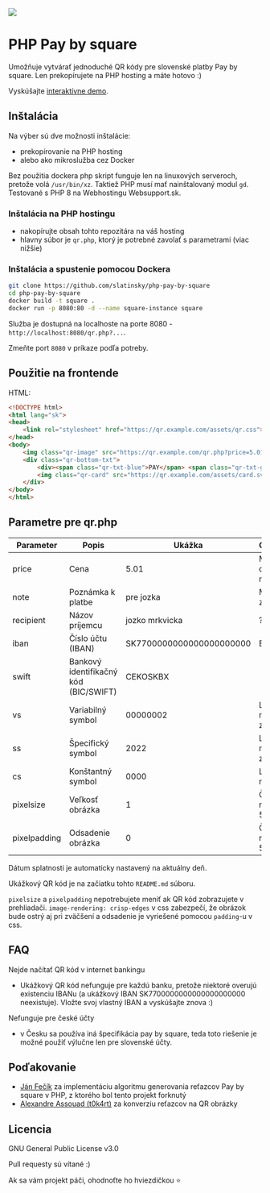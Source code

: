 ![](assets/example.png)

# PHP Pay by square

Umožňuje vytvárať jednoduché QR kódy pre slovenské platby Pay by square. Len prekopírujete na PHP hosting a máte hotovo :)

Vyskúšajte [interaktívne demo](https://qr.slada.sk/).



## Inštalácia

Na výber sú dve možnosti inštalácie:
- prekopírovanie na PHP hosting
- alebo ako mikroslužba cez Docker

Bez použitia dockera php skript funguje len na linuxových serveroch, pretože volá `/usr/bin/xz`. Taktiež PHP musí mať nainštalovaný modul `gd`. Testované s PHP 8 na Webhostingu Websupport.sk.

### Inštalácia na PHP hostingu

- nakopírujte obsah tohto repozitára na váš hosting
- hlavny súbor je `qr.php`, ktorý je potrebné zavolať s parametrami (viac nižšie)

### Inštalácia a spustenie pomocou Dockera
```bash
git clone https://github.com/slatinsky/php-pay-by-square
cd php-pay-by-square
docker build -t square .
docker run -p 8080:80 -d --name square-instance square
```
Služba je dostupná na localhoste na porte 8080 - `http://localhost:8080/qr.php?...`.

Zmeňte port `8080` v príkaze podľa potreby.

## Použitie na frontende

HTML:
```html
<!DOCTYPE html>
<html lang="sk">
<head>
    <link rel="stylesheet" href="https://qr.example.com/assets/qr.css">
</head>
<body>   
    <img class="qr-image" src="https://qr.example.com/qr.php?price=5.01&note=pre%20jozka&iban=SK7700000000000000000000&swift=CEKOSKBX&vs=00000002&ss=2022&cs=0000&recipient=jozko%20mrkvicka&pixelsize=1&pixelpadding=0" alt="">
    <div class="qr-bottom-txt">
        <div><span class="qr-txt-blue">PAY</span> <span class="qr-txt-gray">by square</span></div>
        <img class="qr-card" src="https://qr.example.com/assets/card.svg" alt="">
    </div>
</body>
</html>
```

## Parametre pre qr.php
| **Parameter** | **Popis**                             | **Ukážka**               | **Obmedzenie**           |
|---------------|---------------------------------------|--------------------------|--------------------------|
| price         | Cena                                  | 5.01                     | Max 2 desatinné miesta   |
| note          | Poznámka k platbe                     | pre jozka                | Max 35 znakov            |
| recipient     | Názov príjemcu                        | jozko mrkvicka           | ?                        |
| iban          | Číslo účtu (IBAN)                     | SK7700000000000000000000 | Bez medzier              |
| swift         | Bankový identifikačný kód (BIC/SWIFT) | CEKOSKBX                 |                          |
| vs            | Variabilný symbol                     | 00000002                 | Len čísla, max 10 znakov |
| ss            | Špecifický symbol                     | 2022                     | Len čísla, max 10 znakov |
| cs            | Konštantný symbol                     | 0000                     | Len čísla, max 4 znaky   |
| pixelsize     | Veľkosť obrázka                       | 1                        | Číslo v rozsahu 1-50     |
| pixelpadding  | Odsadenie obrázka                     | 0                        | Číslo v rozsahu 0-50     |

Dátum splatnosti je automaticky nastavený na aktuálny deň.

Ukážkový QR kód je na začiatku tohto `README.md` súboru.

`pixelsize` a `pixelpadding` nepotrebujete meniť ak QR kód zobrazujete v prehliadači. `image-rendering: crisp-edges` v css zabezpečí, že obrázok bude ostrý aj pri zväčšení a odsadenie je vyriešené pomocou `padding`-u v css.

## FAQ
Nejde načítať QR kód v internet bankingu
- Ukážkový QR kód nefunguje pre každú banku, pretože niektoré overujú existenciu IBANu (a ukážkový IBAN SK7700000000000000000000 neexistuje). Vložte svoj vlastný IBAN a vyskúšajte znova :)

Nefunguje pre české účty
- v Česku sa používa iná špecifikácia pay by square, teda toto riešenie je možné použiť výlučne len pre slovenské účty.

## Poďakovanie
- [Ján Fečík](https://jan.fecik.sk/blog/qr-generator-platieb-pay-by-square-v-php/) za implementáciu algoritmu generovania reťazcov Pay by square v PHP, z ktorého bol tento projekt forknutý
- [Alexandre Assouad (t0k4rt)](https://github.com/t0k4rt/phpqrcode) za konverziu reťazcov na QR obrázky


## Licencia
GNU General Public License v3.0

Pull requesty sú vítané :)

Ak sa vám projekt páči, ohodnoťte ho hviezdičkou ⭐️
